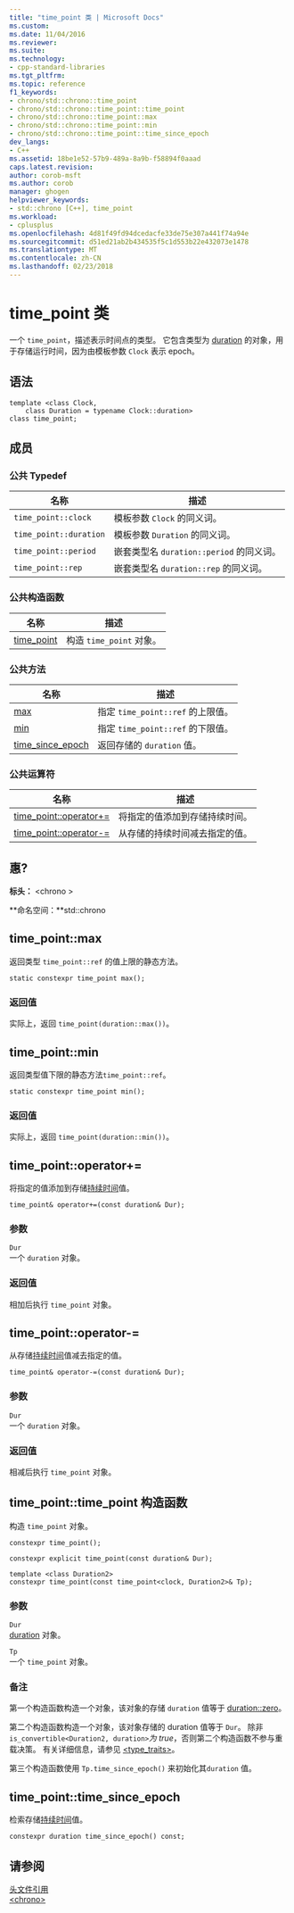```yaml
---
title: "time_point 类 | Microsoft Docs"
ms.custom: 
ms.date: 11/04/2016
ms.reviewer: 
ms.suite: 
ms.technology:
- cpp-standard-libraries
ms.tgt_pltfrm: 
ms.topic: reference
f1_keywords:
- chrono/std::chrono::time_point
- chrono/std::chrono::time_point::time_point
- chrono/std::chrono::time_point::max
- chrono/std::chrono::time_point::min
- chrono/std::chrono::time_point::time_since_epoch
dev_langs:
- C++
ms.assetid: 18be1e52-57b9-489a-8a9b-f58894f0aaad
caps.latest.revision: 
author: corob-msft
ms.author: corob
manager: ghogen
helpviewer_keywords:
- std::chrono [C++], time_point
ms.workload:
- cplusplus
ms.openlocfilehash: 4d81f49fd94dcedacfe33de75e307a441f74a94e
ms.sourcegitcommit: d51ed21ab2b434535f5c1d553b22e432073e1478
ms.translationtype: MT
ms.contentlocale: zh-CN
ms.lasthandoff: 02/23/2018
---
```

# <a name="timepoint-class"></a>time_point 类
一个 `time_point`，描述表示时间点的类型。 它包含类型为 [duration](../standard-library/duration-class.md) 的对象，用于存储运行时间，因为由模板参数 `Clock` 表示 epoch。  
  
## <a name="syntax"></a>语法  
  
```  
template <class Clock,  
    class Duration = typename Clock::duration>  
class time_point;  
```  
  
## <a name="members"></a>成员  
  
### <a name="public-typedefs"></a>公共 Typedef  
  
|名称|描述|  
|----------|-----------------|  
|`time_point::clock`|模板参数 `Clock` 的同义词。|  
|`time_point::duration`|模板参数 `Duration` 的同义词。|  
|`time_point::period`|嵌套类型名 `duration::period` 的同义词。|  
|`time_point::rep`|嵌套类型名 `duration::rep` 的同义词。|  
  
### <a name="public-constructors"></a>公共构造函数  
  
|名称|描述|  
|----------|-----------------|  
|[time_point](#time_point)|构造 `time_point` 对象。|  
  
### <a name="public-methods"></a>公共方法  
  
|名称|描述|  
|----------|-----------------|  
|[max](#max)|指定 `time_point::ref` 的上限值。|  
|[min](#min)|指定 `time_point::ref` 的下限值。|  
|[time_since_epoch](#time_since_epoch)|返回存储的 `duration` 值。|  
  
### <a name="public-operators"></a>公共运算符  
  
|名称|描述|  
|----------|-----------------|  
|[time_point::operator+=](#op_add_eq)|将指定的值添加到存储持续时间。|  
|[time_point::operator-=](#operator-_eq)|从存储的持续时间减去指定的值。|  
  
## <a name="requirements"></a>惠?  
 **标头：** \<chrono >  
  
 **命名空间：**std::chrono  
  
##  <a name="max"></a>  time_point::max
 返回类型 `time_point::ref` 的值上限的静态方法。  
  
```  
static constexpr time_point max();
```  
  
### <a name="return-value"></a>返回值  
 实际上，返回 `time_point(duration::max())`。  
  
##  <a name="min"></a>  time_point::min
 返回类型值下限的静态方法`time_point::ref`。  
  
```  
static constexpr time_point min();
```  
  
### <a name="return-value"></a>返回值  
 实际上，返回 `time_point(duration::min())`。  
  
##  <a name="op_add_eq"></a>  time_point::operator+=  
 将指定的值添加到存储[持续时间](../standard-library/duration-class.md)值。  
  
```  
time_point& operator+=(const duration& Dur);
```  
  
### <a name="parameters"></a>参数  
 `Dur`  
 一个 `duration` 对象。  
  
### <a name="return-value"></a>返回值  
 相加后执行 `time_point` 对象。  
  
##  <a name="time_point__operator-_eq"></a>  time_point::operator-=  
 从存储[持续时间](../standard-library/duration-class.md)值减去指定的值。  
  
```  
time_point& operator-=(const duration& Dur);
```  
  
### <a name="parameters"></a>参数  
 `Dur`  
 一个 `duration` 对象。  
  
### <a name="return-value"></a>返回值  
 相减后执行 `time_point` 对象。  
  
##  <a name="time_point"></a>  time_point::time_point 构造函数  
 构造 `time_point` 对象。  
  
```  
constexpr time_point();

constexpr explicit time_point(const duration& Dur);

template <class Duration2>  
constexpr time_point(const time_point<clock, Duration2>& Tp);
```  
  
### <a name="parameters"></a>参数  
 `Dur`  
 [duration](../standard-library/duration-class.md) 对象。  
  
 `Tp`  
 一个 `time_point` 对象。  
  
### <a name="remarks"></a>备注  
 第一个构造函数构造一个对象，该对象的存储 `duration` 值等于 [duration::zero](../standard-library/duration-class.md#zero)。  
  
 第二个构造函数构造一个对象，该对象存储的 duration 值等于 `Dur`。 除非 `is_convertible<Duration2, duration>`*为 true*，否则第二个构造函数不参与重载决策。 有关详细信息，请参见 [<type_traits>](../standard-library/type-traits.md)。  
  
 第三个构造函数使用 `Tp.time_since_epoch()` 来初始化其`duration` 值。  
  
##  <a name="time_since_epoch"></a>  time_point::time_since_epoch
 检索存储[持续时间](../standard-library/duration-class.md)值。  
  
```  
constexpr duration time_since_epoch() const;
```  
  
## <a name="see-also"></a>请参阅  
 [头文件引用](../standard-library/cpp-standard-library-header-files.md)   
 [\<chrono>](../standard-library/chrono.md)

